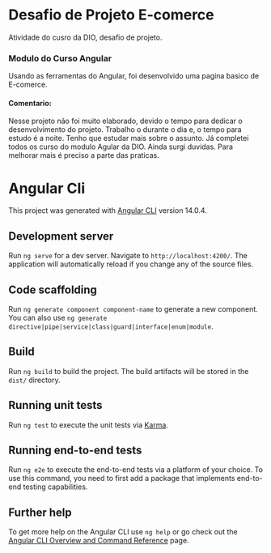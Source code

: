 # Desafio de Projeto E-comerce

Atividade do cusro da DIO, desafio de projeto.

### Modulo do Curso Angular
Usando as ferramentas do Angular, foi desenvolvido uma pagina basico de E-comerce.

#### Comentario:
Nesse projeto não foi muito elaborado, devido o tempo para dedicar o desenvolvimento do projeto.
Trabalho o durante o dia e, o tempo para estudo é a noite.
Tenho que estudar mais sobre o assunto. Já completei todos os curso do modulo Agular da DIO.
Ainda surgi duvidas. 
Para melhorar mais é preciso a parte das praticas.

# Angular Cli

This project was generated with [Angular CLI](https://github.com/angular/angular-cli) version 14.0.4.

## Development server

Run `ng serve` for a dev server. Navigate to `http://localhost:4200/`. The application will automatically reload if you change any of the source files.

## Code scaffolding

Run `ng generate component component-name` to generate a new component. You can also use `ng generate directive|pipe|service|class|guard|interface|enum|module`.

## Build

Run `ng build` to build the project. The build artifacts will be stored in the `dist/` directory.

## Running unit tests

Run `ng test` to execute the unit tests via [Karma](https://karma-runner.github.io).

## Running end-to-end tests

Run `ng e2e` to execute the end-to-end tests via a platform of your choice. To use this command, you need to first add a package that implements end-to-end testing capabilities.

## Further help

To get more help on the Angular CLI use `ng help` or go check out the [Angular CLI Overview and Command Reference](https://angular.io/cli) page.
